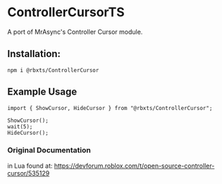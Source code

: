 # ControllerCursorTS
A port of MrAsync's Controller Cursor module.

## Installation:
```
npm i @rbxts/ControllerCursor
```

## Example Usage
```TS
import { ShowCursor, HideCursor } from "@rbxts/ControllerCursor";

ShowCursor();
wait(5);
HideCursor();
```

### Original Documentation
in Lua found at: https://devforum.roblox.com/t/open-source-controller-cursor/535129
